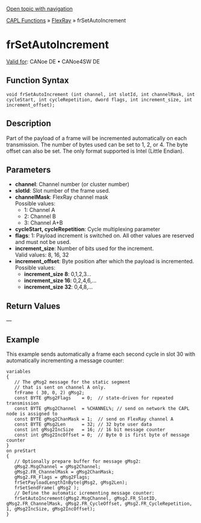 [Open topic with navigation](../../../../../CANoeDEFamily.htm#Topics/CAPLFunctions/FlexRay/Functions/CAPLfunctionFRSetAutoIncrement.md)

[CAPL Functions](../../CAPLfunctions.md) » [FlexRay](../CAPLfunctionsFlexrayOverview.md) » frSetAutoIncrement

# frSetAutoIncrement

[Valid for](../../../Shared/FeatureAvailability.md): CANoe DE • CANoe4SW DE

## Function Syntax

```plaintext
void frSetAutoIncrement (int channel, int slotId, int channelMask, int cycleStart, int cycleRepetition, dword flags, int increment_size, int increment_offset);
```

## Description

Part of the payload of a frame will be incremented automatically on each transmission. The number of bytes used can be set to 1, 2, or 4. The byte offset can also be set. The only format supported is Intel (Little Endian).

## Parameters

- **channel**: Channel number (or cluster number)
- **slotId**: Slot number of the frame used.
- **channelMask**: FlexRay channel mask  
  Possible values:
  - 1: Channel A
  - 2: Channel B
  - 3: Channel A+B
- **cycleStart, cycleRepetition**: Cycle multiplexing parameter
- **flags**: 1: Payload increment is switched on. All other values are reserved and must not be used.
- **increment_size**: Number of bits used for the increment.  
  Valid values: 8, 16, 32
- **increment_offset**: Byte position after which the payload is incremented.  
  Possible values:
  - **increment_size 8**: 0,1,2,3...
  - **increment_size 16**: 0,2,4,6,...
  - **increment_size 32**: 0,4,8,...

## Return Values

—

## Example

This example sends automatically a frame each second cycle in slot 30 with automatically incrementing a message counter:

```plaintext
variables
{
   // The gMsg2 message for the static segment
   // that is sent on channel A only.
   frFrame ( 30, 0, 2) gMsg2;
   const BYTE gMsg2Flags    = 0;  // state-driven for repeated transmission
   const BYTE gMsg2Channel  = %CHANNEL%; // send on network the CAPL node is assigned to
   const BYTE gMsg2ChanMask = 1;  // send on FlexRay channel A
   const BYTE gMsg2Len      = 32; // 32 byte user data
   const int gMsg2IncSize   = 16; // 16 bit message counter
   const int gMsg2IncOffset = 0;  // Byte 0 is first byte of message counter
}
on preStart
{
   // Optionally prepare buffer for message gMsg2:
   gMsg2.MsgChannel = gMsg2Channel;
   gMsg2.FR_ChannelMask = gMsg2ChanMask;
   gMsg2.FR_Flags = gMsg2Flags;
   frSetPayloadLengthInByte(gMsg2, gMsg2Len);
   frSetSendFrame( gMsg2 );
   // Define the automatic icrementing message counter:
   frSetAutoIncrement(gMsg2.MsgChannel, gMsg2.FR_SlotID, gMsg2.FR_ChannelMask, gMsg2.FR_CycleOffset, gMsg2.FR_CycleRepetition, 1, gMsg2IncSize, gMsg2IncOffset);
}
```

